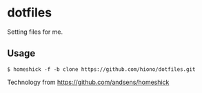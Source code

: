 dotfiles
========

Setting files for me.

## Usage
`
$ homeshick -f -b clone https://github.com/hiono/dotfiles.git
`

Technology from https://github.com/andsens/homeshick